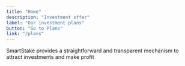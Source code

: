 ```yaml
---
title: "Home"
description: "Investment offer"
label: "Our investment plans"
button: "Go to Plans"
link: "/plans"
---
```


SmartStake provides a straightforward and transparent mechanism to attract investments and make profit
